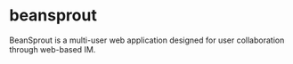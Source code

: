 # beansprout
BeanSprout is a multi-user web application designed for user collaboration through web-based IM.
